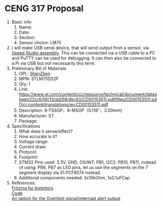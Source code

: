 # CENG 317 Proposal
1. Basic info
     1. Name: 
     2. Date: 
     3. Section:
     4. Sensor choice: LM75
2. I will make USB serial device, that will send output from a sensor, via [Seeed Studio assembly](https://www.seeedstudio.com/fusion_pcb.html). This can be connected via a USB cable to a PC and PuTTY can be used for debugging. It can then also be connected to a Pi via USB but not necessarily this term. 
3. Preliminary Bill of Materials
    1. OPL: [ShenZhen](https://www.seeedstudio.com/opl.html)
    2. MPN: STLM75DS2F
	3. Qty: 1
	4. Link: https://www.st.com/content/ccc/resource/technical/document/datasheet/22/c6/56/13/dd/59/4b/43/CD00153511.pdf/files/CD00153511.pdf/jcr:content/translations/en.CD00153511.pdf
    5. Description:	8-TSSOP，8-MSOP（0.118"，3.00mm)
	6. Manufacturer: ST
	7. Package: 
4. Specifications
    1. What does it sense/effect?
	2. How accurate is it?
    3. Voltage range:
	4. Current draw:
	5. Protocol:
	6. Footprint:
	7. STM32 Pins used: 3.3V, GND, OS/INT: PB1, I2C2: PB10, PB11, instead of using: PB6, PB7 as LED pins, let us use the segments on the 7 segment display via 01.PCF8574 instead.
	8. Additional components needed: 3x10kOhm, 1x0.1uFCap
5. References:    
[Fritzing for Inventors](https://learning-oreilly-com.ezproxy.humber.ca/library/view/fritzing-for-inventors/9780071844642/ch01.html#ch01)    
[Code](https://github.com/libopencm3/libopencm3-examples/tree/master/examples/stm32/f1/other/i2c_stts75_sensor)    
[An option for the Overlimit signal/interrupt alert output](https://www.raspberry-pi-geek.com/Archive/2015/12/Controlling-the-LM75-temperature-sensor-on-the-I2C-bus)